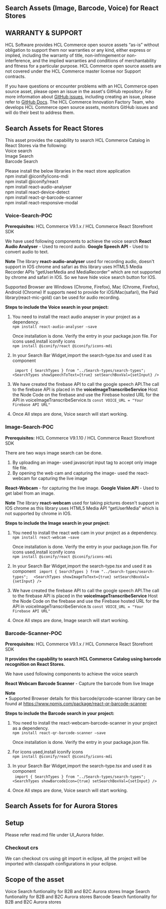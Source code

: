 ## Search Assets (Image, Barcode, Voice) for React Stores

## WARRANTY & SUPPORT 
HCL Software provides HCL Commerce open source assets “as-is” without obligation to support them nor warranties or any kind, either express or implied, including the warranty of title, non-infringement or non-interference, and the implied warranties and conditions of merchantability and fitness for a particular purpose. HCL Commerce open source assets are not covered under the HCL Commerce master license nor Support contracts.

If you have questions or encounter problems with an HCL Commerce open source asset, please open an issue in the asset's GitHub repository. For more information about [GitHub issues](https://docs.github.com/en/issues), including creating an issue, please refer to [GitHub Docs](https://docs.github.com/en). The HCL Commerce Innovation Factory Team, who develops HCL Commerce open source assets, monitors GitHub issues and will do their best to address them. 

## Search Assets for React Stores
This asset provides the capability to search HCL Commerce Catalog in React Stores via the following:<br/>
Voice search <br/>
Image Search <br/>
Barcode Search <br/>

Please install the below libraries in the react store application <br/>
npm install @iconify/icons-mdi <br/>
npm install @iconify/react <br/>
npm install react-audio-analyser <br/>
npm install react-device-detect <br/>
npm install react-qr-barcode-scanner <br/>
npm install react-responsive-modal <br/>

### Voice-Search-POC

**Prerequisites:** HCL Commerce V9.1.x / HCL Commerce React Storefront SDK

We have used following components to achieve the voice search
**React Audio Analyser** - Used to record audio. 
**Google Speech API** - Used to convert audio to text.

**Note**
The library **react-audio-analyser** used for recording audio, doesn't support in IOS chrome and safari as this library uses HTML5 Media Recorder APIs “getUserMedia and MediaRecorder” which are not supported by chrome and safari in IOS. So we have hide voice search button for IOS.

Supported Browser are Windows (Chrome, Firefox), Mac (Chrome,  Firefox), Android (Chrome) 
If supports need to provide for iOS/Mac(safari), the Paid library(react-mic-gold) can be used for audio recording.

**Steps to include the Voice search in your project:**<br/>
1. You need to install the react audio anayser in your project as a dependency.<br/>
   `npm install react-audio-analyser –save`
   
    Once installation is done. Verify the entry  in your package.json file.
    For icons used,install iconify icons<br/>
    `npm install @iconify/react @iconify/icons-mdi`

2. In your Search Bar Widget,import the search-type.tsx and used it as component

    ` import { SearchTypes } from "../Search-types/search-types";`
    `  <SearchTypes showSpeechToText={true} setSearchBoxVal={setInput} />`

3. We have created the firebase API to call the google speech API.The call to the firebase API is placed in the **voiceImageTranscribeService**
   Host the Node Code on the firebase and use the Firebase hosted URL for the API in voiceImageTranscribeService.ts
   `const VOICE_URL = "Your Firebase API URL"`
   
4. Once All steps are done, Voice search will start working.

### Image-Search-POC

**Prerequisites:** HCL Commerce V9.1.10 / HCL Commerce React Storefront SDK

There are two ways image search can be done.

1.	By uploading an image-  used javascript input tag to accept only image file file.
2.	By opening the web cam and capturing the image- used the react-webcam for capturing the live image 


**React-Webcam** - for capturing the live image.
**Google Vision API** - Used to get label from an image.

**Note**
The library **react-webcam** used for taking pictures doesn't support in IOS chrome as this library uses HTML5 Media API “getUserMedia”  which is not supported by chrome in IOS.

**Steps to include the Image search in your project:**<br/>
1. You need to install the react web cam in your project as a dependency.<br/>
   `npm install react-webcam –save`
   
    Once installation is done. Verify the entry  in your package.json file.
    For icons used,install iconify icons<br/>
    `npm install @iconify/react @iconify/icons-mdi`

2. In your Search Bar Widget,import the search-type.tsx and used it as component
    ` import { SearchTypes } from "../Search-types/search-types";`
    `  <SearchTypes showImageToText={true} setSearchBoxVal={setInput} />`

3. We have created the firebase API to call the google speech API.The call to the firebase API is placed in the **voiceImageTranscribeService**
   Host the Node Code on the firebase and use the Firebase hosted URL for the API in voiceImageTranscribeService.ts
   `const VOICE_URL = "Your Firebase API URL"`
   
4. Once All steps are done, Image search will start working.

### Barcode-Scanner-POC

**Prerequisites:** HCL Commerce V9.1.x / HCL Commerce React Storefront SDK

**It provides the capability to search HCL Commerce Catalog using barcode recognition on React Stores.**

We have used following components to achieve the voice search

**React Webcam Barcode Scanner** - Capture the barcode from live Image

**Note** <BR />
•	Supported Browser details for this barcode/qrcode-scanner library can be found at https://www.npmjs.com/package/react-qr-barcode-scanner

**Steps to include the Barcode search in your project:**<br/>
1. You need to install the react-webcam-barcode-scanner in your project as a dependency.<br/>
   `npm install react-qr-barcode-scanner –save`
   
    Once installation is done. Verify the entry  in your package.json file.
    
2. For icons used,install iconify icons<br/>
     `npm install @iconify/react @iconify/icons-mdi`

3. In your Search Bar Widget,import the search-type.tsx and used it as component<br/>
    ` import { SearchTypes } from "../Search-types/search-types";`
    `  <SearchTypes showBarcodeIcon={true} setSearchBoxVal={setInput} />`

4. Once All steps are done, Voice search will start working.



## Search Assets for for Aurora Stores
## Setup
Please refer read.md file under UI_Aurora folder.


### Checkout crs

We can checkout crs using git import in eclipse, all the project will be imported with classpath configurations in your eclipse. 

## Scope of the asset
Voice Search funtionality for B2B and B2C Aurora stores
Image Search funtionality for B2B and B2C Aurora stores
Barcode Search funtionality for B2B and B2C Aurora stores
